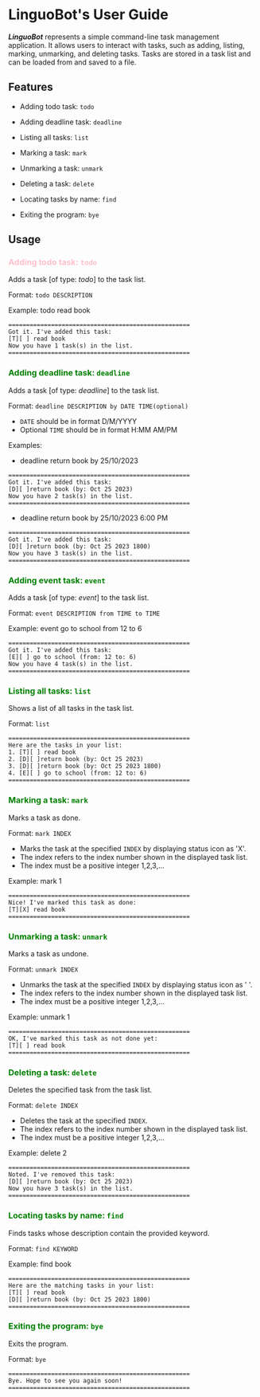 # LinguoBot's User Guide
**_LinguoBot_** represents a simple command-line task management application. It allows users to interact with tasks, such as adding, listing, marking, unmarking, and deleting tasks. Tasks are stored in a task list and can be loaded from and saved
to a file.
## Features 

- Adding todo task: `todo`

- Adding deadline task: `deadline`

- Listing all tasks: `list`

- Marking a task: `mark`

- Unmarking a task: `unmark`

- Deleting a task: `delete`

- Locating tasks by name: `find`

- Exiting the program: `bye`

## Usage

### <span style="color: pink"> Adding todo task: `todo` </span>
Adds a task [of type: _todo_] to the task list.

Format: `todo DESCRIPTION`

Example: todo read book

```
===================================================
Got it. I've added this task:
[T][ ] read book
Now you have 1 task(s) in the list.
===================================================
```

### <span style="color: green"> Adding deadline task: `deadline` </span>
Adds a task [of type: _deadline_] to the task list.

Format: `deadline DESCRIPTION by DATE TIME(optional)`

- `DATE` should be in format D/M/YYYY
- Optional `TIME` should be in format H:MM AM/PM

Examples:
- deadline return book by 25/10/2023
```
===================================================
Got it. I've added this task:
[D][ ]return book (by: Oct 25 2023)
Now you have 2 task(s) in the list.
===================================================
```
- deadline return book by 25/10/2023 6:00 PM
```
===================================================
Got it. I've added this task:
[D][ ]return book (by: Oct 25 2023 1800)
Now you have 3 task(s) in the list.
===================================================
```

### <span style="color: green"> Adding event task: `event` </span>
Adds a task [of type: _event_] to the task list.

Format: `event DESCRIPTION from TIME to TIME`

Example: event go to school from 12 to 6

```
===================================================
Got it. I've added this task:
[E][ ] go to school (from: 12 to: 6)
Now you have 4 task(s) in the list.
===================================================
```

### <span style="color: green"> Listing all tasks: `list` </span>
Shows a list of all tasks in the task list.

Format: `list`

```
===================================================
Here are the tasks in your list:
1. [T][ ] read book
2. [D][ ]return book (by: Oct 25 2023)
3. [D][ ]return book (by: Oct 25 2023 1800)
4. [E][ ] go to school (from: 12 to: 6)
===================================================
```
### <span style="color: green"> Marking a task: `mark` </span>
Marks a task as done.

Format: `mark INDEX`

- Marks the task at the specified `INDEX` by displaying status icon as 'X'.
- The index refers to the index number shown in the displayed task list.
- The index must be a positive integer 1,2,3,...

Example: mark 1
```
===================================================
Nice! I've marked this task as done:
[T][X] read book
===================================================
```
### <span style="color: green"> Unmarking a task: `unmark` </span>
Marks a task as undone.

Format: `unmark INDEX`

- Unmarks the task at the specified `INDEX` by displaying status icon as ' '.
- The index refers to the index number shown in the displayed task list.
- The index must be a positive integer 1,2,3,...

Example: unmark 1
```
===================================================
OK, I've marked this task as not done yet:
[T][ ] read book
===================================================
```
### <span style="color: green"> Deleting a task: `delete` </span>
Deletes the specified task from the task list.

Format: `delete INDEX`

- Deletes the task at the specified `INDEX`.
- The index refers to the index number shown in the displayed task list.
- The index must be a positive integer 1,2,3,...

Example: delete 2
```
===================================================
Noted. I've removed this task:
[D][ ]return book (by: Oct 25 2023)
Now you have 3 task(s) in the list.
===================================================
```
### <span style="color: green"> Locating tasks by name: `find` </span>
Finds tasks whose description contain the provided keyword.

Format: `find KEYWORD`

Example: find book
```
===================================================
Here are the matching tasks in your list:
[T][ ] read book
[D][ ]return book (by: Oct 25 2023 1800)
===================================================
```

### <span style="color: green"> Exiting the program: `bye` </span>
Exits the program.

Format: `bye`
```
===================================================
Bye. Hope to see you again soon!
===================================================
```
